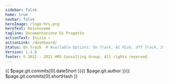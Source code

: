 ```yaml
---
sidebar: false
home: true
navbar: false
heroImage: /logo-hrs.png
heroText: Reinnovame
tagline: Documentazione Di Progetto
actionText: Inizia →
actionLink: /dashboard/
Status: On Track  # Available Options: On Track, At Risk, Off Track, Stopped
Version: 1.1.0
footer: © 2012 - 2021 HRS Consulting Group. All rights reserved.
---
```




<ProjectStatus>
</ProjectStatus>


<div class="d-flex my-3">
<span class="branch-name mx-auto text-gray-light">{{ $page.git.commits[0].dateShort }}<span classs="mx-2">{{ $page.git.author }}</span><span>{{ $page.git.commits[0].shortHash }}</span></span>
</div>
